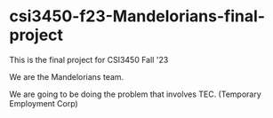 # csi3450-f23-Mandelorians-final-project

This is the final project for CSI3450 Fall '23


We are the Mandelorians team.


We are going to be doing the problem that involves TEC. (Temporary Employment Corp)

